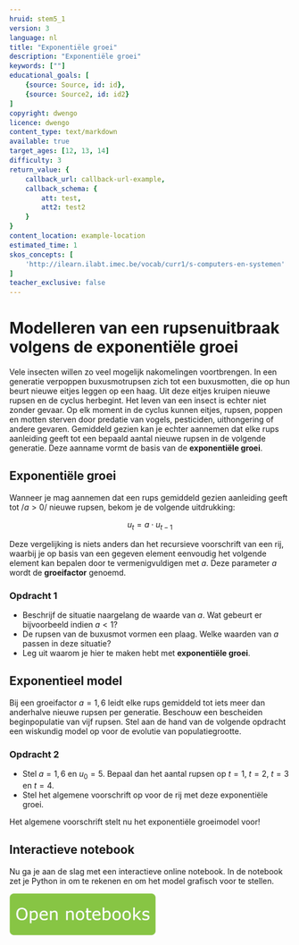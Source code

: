 ```yaml
---
hruid: stem5_1
version: 3
language: nl
title: "Exponentiële groei"
description: "Exponentiële groei"
keywords: [""]
educational_goals: [
    {source: Source, id: id}, 
    {source: Source2, id: id2}
]
copyright: dwengo
licence: dwengo
content_type: text/markdown
available: true
target_ages: [12, 13, 14]
difficulty: 3
return_value: {
    callback_url: callback-url-example,
    callback_schema: {
        att: test,
        att2: test2
    }
}
content_location: example-location
estimated_time: 1
skos_concepts: [
    'http://ilearn.ilabt.imec.be/vocab/curr1/s-computers-en-systemen'
]
teacher_exclusive: false
---
```

# Modelleren van een rupsenuitbraak volgens de exponentiële groei

Vele insecten willen zo veel mogelijk nakomelingen voortbrengen. In een generatie verpoppen buxusmotrupsen zich tot een buxusmotten, die op hun beurt nieuwe eitjes leggen op een haag. Uit deze eitjes kruipen nieuwe rupsen en de cyclus herbegint. Het leven van een insect is echter niet zonder gevaar. Op elk moment in de cyclus kunnen eitjes, rupsen, poppen en motten sterven door predatie van vogels, pesticiden, uithongering of andere gevaren. Gemiddeld gezien kan je echter aannemen dat elke rups aanleiding geeft tot een bepaald aantal nieuwe rupsen in de volgende generatie. Deze aanname vormt de basis van de **exponentiële groei**.

## Exponentiële groei

Wanneer je mag aannemen dat een rups gemiddeld gezien aanleiding geeft tot /$a > 0/$ nieuwe rupsen, bekom je de volgende uitdrukking:

$$u_t = a \cdot u_{t - 1}$$

Deze vergelijking is niets anders dan het recursieve voorschrift van een rij, waarbij je op basis van een gegeven element eenvoudig het volgende element kan bepalen door te vermenigvuldigen met $a$. Deze parameter $a$ wordt de **groeifactor** genoemd.

### Opdracht 1

- Beschrijf de situatie naargelang de waarde van $a$. Wat gebeurt er bijvoorbeeld indien $a < 1$?
- De rupsen van de buxusmot vormen een plaag. Welke waarden van $a$ passen in deze situatie?
- Leg uit waarom je hier te maken hebt met **exponentiële groei**.

## Exponentieel model

Bij een groeifactor $a = 1,6$ leidt elke rups gemiddeld tot iets meer dan anderhalve nieuwe rupsen per generatie. Beschouw een bescheiden beginpopulatie van vijf rupsen. Stel aan de hand van de volgende opdracht een wiskundig model op voor de evolutie van populatiegrootte.

### Opdracht 2

- Stel $a = 1,6$ en $u_0 = 5$. Bepaal dan het aantal rupsen op $t = 1$, $t = 2$, $t = 3$ en $t = 4$.
- Stel het algemene voorschrift op voor de rij met deze exponentiële groei.

Het algemene voorschrift stelt nu het exponentiële groeimodel voor!

## Interactieve notebook

Nu ga je aan de slag met een interactieve online notebook. In de notebook zet je Python in om te rekenen en om het model grafisch voor te stellen.

[![Knop](embed/knop.png "Knop")](https://kiks.ilabt.imec.be/jupyterhub/?id=6010 "Insect exponentieel")
